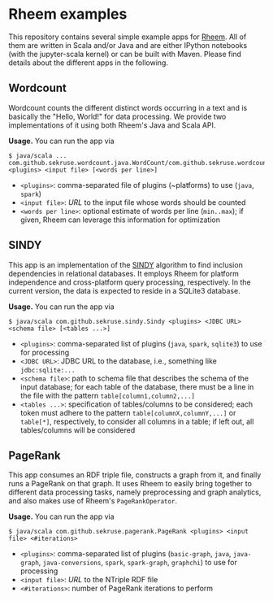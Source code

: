 # Rheem examples

This repository contains several simple example apps for [Rheem](http://da.qcri.org/rheem/). All of them are written in Scala and/or Java and are either IPython notebooks (with the jupyter-scala kernel) or can be built with Maven. Please find details about the different apps in the following.

## Wordcount

Wordcount counts the different distinct words occurring in a text and is basically the "Hello, World!" for data processing. We provide two implementations of it using both Rheem's Java and Scala API.

**Usage.** You can run the app via
```shell
$ java/scala ... com.github.sekruse.wordcount.java.WordCount/com.github.sekruse.wordcount.scala.WordCount <plugins> <input file> [<words per line>]
```
* `<plugins>`: comma-separated file of plugins (~platforms) to use (`java`, `spark`)
* `<input file>`: *URL* to the input file whose words should be counted
* `<words per line>`: optional estimate of words per line (`min..max`); if given, Rheem can leverage this information for optimization

## SINDY

This app is an implementation of the [SINDY](https://hpi.de/fileadmin/user_upload/fachgebiete/naumann/publications/2015/Scaling_out_the_discovery_of_INDs-CR.pdf) algorithm to find inclusion dependencies in relational databases. It employs Rheem for platform independence and cross-platform query processing, respectively. In the current version, the data is expected to reside in a SQLite3 database.

**Usage.** You can run the app via
```shell
$ java/scala com.github.sekruse.sindy.Sindy <plugins> <JDBC URL> <schema file> [<tables ...>]
```
* `<plugins>`: comma-separated list of plugins (`java`, `spark`, `sqlite3`) to use for processing
* `<JDBC URL>`: JDBC URL to the database, i.e., something like `jdbc:sqlite:...`
* `<schema file>`: path to schema file that describes the schema of the input database; for each table of the database, there must be a line in the file with the pattern `table[column1,column2,...]`
* `<tables ...>`: specification of tables/columns to be considered; each token must adhere to the pattern `table[columnX,columnY,...]` or `table[*]`, respectively, to consider all columns in a table; if left out, all tables/columns will be considered

## PageRank

This app consumes an RDF triple file, constructs a graph from it, and finally runs a PageRank on that graph. It uses Rheem to easily bring together to different data processing tasks, namely preprocessing and graph analytics, and also makes use of Rheem's `PageRankOperator`.


**Usage.** You can run the app via
```shell
$ java/scala com.github.sekruse.pagerank.PageRank <plugins> <input file> <#iterations>
```
* `<plugins>`: comma-separated list of plugins (`basic-graph`, `java`, `java-graph`, `java-conversions`, `spark`, `spark-graph`, `graphchi`) to use for processing
* `<input file>`: *URL* to the NTriple RDF file
* `<#iterations>`: number of PageRank iterations to perform